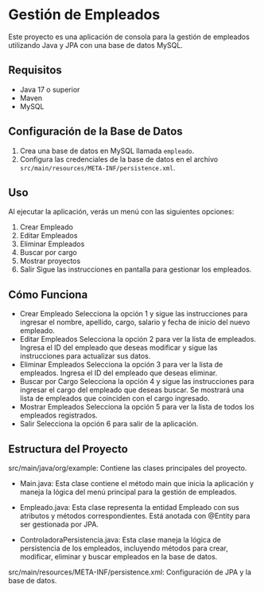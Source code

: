 # Gestión de Empleados

Este proyecto es una aplicación de consola para la gestión de empleados utilizando Java y JPA con una base de datos MySQL.

## Requisitos

- Java 17 o superior
- Maven
- MySQL

## Configuración de la Base de Datos

1. Crea una base de datos en MySQL llamada `empleado`.
2. Configura las credenciales de la base de datos en el archivo `src/main/resources/META-INF/persistence.xml`.

## Uso
Al ejecutar la aplicación, verás un menú con las siguientes opciones:  
  1. Crear Empleado
  2. Editar Empleados
  3. Eliminar Empleados
  4. Buscar por cargo
  5. Mostrar proyectos
  6. Salir
Sigue las instrucciones en pantalla para gestionar los empleados.

## Cómo Funciona

- Crear Empleado
  Selecciona la opción 1 y sigue las instrucciones para ingresar el nombre, apellido, cargo, salario y fecha de inicio del nuevo empleado.  
- Editar Empleados
  Selecciona la opción 2 para ver la lista de empleados. Ingresa el ID del empleado que deseas modificar y sigue las instrucciones para actualizar sus datos.  
- Eliminar Empleados
  Selecciona la opción 3 para ver la lista de empleados. Ingresa el ID del empleado que deseas eliminar.  
- Buscar por Cargo
  Selecciona la opción 4 y sigue las instrucciones para ingresar el cargo del empleado que deseas buscar. Se mostrará una lista de empleados que coinciden con el cargo ingresado.  
- Mostrar Empleados
  Selecciona la opción 5 para ver la lista de todos los empleados registrados.  
- Salir
  Selecciona la opción 6 para salir de la aplicación.
  
## Estructura del Proyecto
  src/main/java/org/example: Contiene las clases principales del proyecto.
  
  - Main.java: Esta clase contiene el método main que inicia la aplicación y maneja la lógica del menú principal para la gestión de empleados.  
  
  - Empleado.java: Esta clase representa la entidad Empleado con sus atributos y métodos correspondientes. Está anotada con @Entity para ser gestionada por JPA.  
  
  - ControladoraPersistencia.java: Esta clase maneja la lógica de persistencia de los empleados, incluyendo métodos para crear, modificar, eliminar y buscar empleados en la base de datos.
  
  
  src/main/resources/META-INF/persistence.xml: Configuración de JPA y la base de datos.
